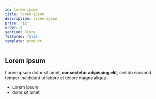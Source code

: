 ```yaml
---
id: lorem-ipsum
title: lorem-ipsum
description: lorem-ipsum
price: '12'
order: 0
section: Store
featured: false
template: product
---
```

## Lorem ipsum

Lorem ipsum dolor sit amet, **consectetur adipiscing elit**, sed do eiusmod tempor incididunt ut labore et dolore magna aliqua.

- Lorem ipsum
- dolor sit amet